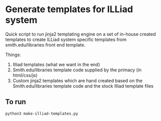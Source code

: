 # Generate templates for ILLiad system

Quick script to run jinja2 templating engine on a set of in-house created templates to create ILLiad system specific templates from smith.edu/libraries front end template.

Things:

1.  Illiad templates (what we want in the end)
2.  Smith.edu/libraries template code supplied by the primacy (in html/css/js)
3.  Custom jinja2 templates which are hand created based on the Smith.edu/libraries template code and the stock Illiad template files

## To run
```python3 make-illiad-templates.py```
